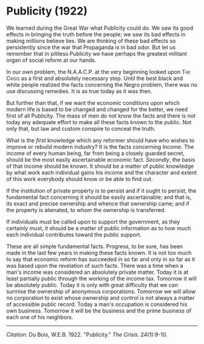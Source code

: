 # Publicity (1922)

We learned during the Great War what Publicity could do. We saw its good effects in bringing the truth before the people; we saw its bad effects in making millions believe lies. We are thinking of these bad effects so persistently since the war that Propaganda is in bad odor. But let us remember that in pitiless Publicity we have perhaps the greatest militant organ of social reform at our hands.

In our own problem, the N.A.A.C.P. at the very beginning looked upon <span style="font-variant:small-caps;">The Crisis</span> as a first and absolutely necessary step. Until the best black and white people realized the facts concerning the Negro problem, there was no use discussing remedies. It is as true today as it was then.

But further than that, if we want the economic conditions upon which modern life is based to be changed and changed for the better, we need first of all Publicity. The mass of men do not know the facts and there is not today any adequate effort to make all these facts known to the public. Not only that, but law and custom conspire to conceal the truth.

What is the *first* knowledge which any reformer should have who wishes to improve or rebuild modern industry? It is the facts concerning *Income*. The income of every human being, far from being a closely guarded secret, should be the most easily ascertainable economic fact. *Secondly*, the basis of that income should be known. It should be a matter of public knowledge by what work each individual gains his income and the character and extent of this work everybody should know or be able to find out.

If the institution of private property is to persist and if it ought to persist, the fundamental fact concerning it should be easily ascertainable; and that is, its exact and precise ownership and whence that ownership came; and if the property is alienated, to whom the ownership is transferred.

If individuals must be called upon to support the government, as they certainly must, it should be a matter of public information as to how much each individual contributes toward the public support.

These are all simple fundamental facts. Progress, to be sure, has been made in the last few years in making these facts known. It is not too much to say that economic reform has succeeded in so far and only in so far as it was based upon the revelation of such facts. There was a time when a man's income was considered an absolutely private matter. Today it is at least partially public through the working of the income tax. Tomorrow it will be absolutely public. Today it is only with great difficulty that we can surmise the ownership of anonymous corporations. Tomorrow we will allow no corporation to exist whose ownership and control is not always a matter of accessible public record. Today a man's occupation is considered his own business. Tomorrow it will be the business and the prime business of each one of his neighbors.


______________
*Citation:* Du Bois, W.E.B. 1922. "Publicity." *The Crisis*. 24(1):9-10.